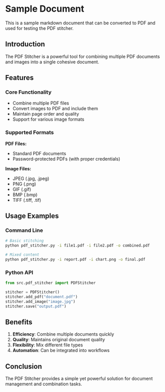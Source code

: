 # Sample Document

This is a sample markdown document that can be converted to PDF and used for testing the PDF stitcher.

## Introduction

The PDF Stitcher is a powerful tool for combining multiple PDF documents and images into a single cohesive document.

## Features

### Core Functionality
- Combine multiple PDF files
- Convert images to PDF and include them
- Maintain page order and quality
- Support for various image formats

### Supported Formats

**PDF Files:**
- Standard PDF documents
- Password-protected PDFs (with proper credentials)

**Image Files:**
- JPEG (.jpg, .jpeg)
- PNG (.png) 
- GIF (.gif)
- BMP (.bmp)
- TIFF (.tiff, .tif)

## Usage Examples

### Command Line
```bash
# Basic stitching
python pdf_stitcher.py -i file1.pdf -i file2.pdf -o combined.pdf

# Mixed content
python pdf_stitcher.py -i report.pdf -i chart.png -o final.pdf
```

### Python API
```python
from src.pdf_stitcher import PDFStitcher

stitcher = PDFStitcher()
stitcher.add_pdf("document.pdf")
stitcher.add_image("image.jpg")
stitcher.save("output.pdf")
```

## Benefits

1. **Efficiency**: Combine multiple documents quickly
2. **Quality**: Maintains original document quality
3. **Flexibility**: Mix different file types
4. **Automation**: Can be integrated into workflows

## Conclusion

The PDF Stitcher provides a simple yet powerful solution for document management and combination tasks.
